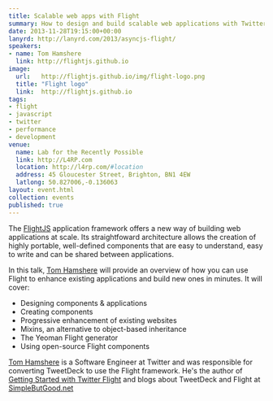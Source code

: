 ```yaml
---
title: Scalable web apps with Flight
summary: How to design and build scalable web applications with Twitter's Flight framework
date: 2013-11-28T19:15:00+00:00
lanyrd: http://lanyrd.com/2013/asyncjs-flight/
speakers:
- name: Tom Hamshere
  link: http://flightjs.github.io
image:
  url:   http://flightjs.github.io/img/flight-logo.png
  title: "Flight logo"
  link:  http://flightjs.github.io
tags:
- flight
- javascript
- twitter
- performance
- development
venue:
  name: Lab for the Recently Possible
  link: http://L4RP.com
  location: http://l4rp.com/#location
  address: 45 Gloucester Street, Brighton, BN1 4EW
  latlong: 50.827006,-0.136063
layout: event.html
collection: events
published: true
---
```


The [FlightJS][flight] application framework offers a new way of building web applications at scale. Its straightfoward architecture allows the creation of highly portable, well-defined components that are easy to understand, easy to write and can be shared between applications.

In this talk, [Tom Hamshere][tbrd] will provide an overview of how you can use Flight to enhance existing applications and build new ones in minutes. It will cover:

* Designing components & applications
* Creating components
* Progressive enhancement of existing websites
* Mixins, an alternative to object-based inheritance
* The Yeoman Flight generator
* Using open-source Flight components

[Tom Hamshere][tbrd] is a Software Engineer at Twitter and was responsible for converting TweetDeck to use the Flight framework. He's the author of [Getting Started with Twitter Flight][gswtf] and blogs about TweetDeck and Flight at [SimpleButGood.net][simplebutgood]

[flight]: http://flightjs.github.io
[tbrd]: http://twitter.com/tbrd
[gswtf]: http://www.amazon.co.uk/Getting-Started-Twitter-Flight-ebook/dp/B00FYS7OWA
[simplebutgood]: http://simplebutgood.net
